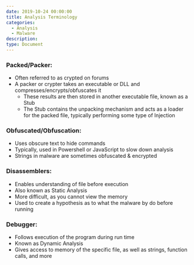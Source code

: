 ```yaml
---
date: 2019-10-24 00:00:00
title: Analysis Terminology
categories:
  - Analysis
  - Malware
description:
type: Document
---
```


### Packed/Packer:

* Often referred to as crypted on forums
* A packer or crypter takes an executable or DLL and compresses/encrypts/obfuscates it
  * These results are then stored in another executable file, known as a Stub
  * The Stub contains the unpacking mechanism and acts as a loader for the packed file, typically performing some type of Injection

### Obfuscated/Obfuscation:

* Uses obscure text to hide commands
* Typically, used in Powershell or JavaScript to slow down analysis
* Strings in malware are sometimes obfuscated & encrypted

### Disassemblers:

* Enables understanding of file before execution
* Also known as Static Analysis
* More difficult, as you cannot view the memory
* Used to create a hypothesis as to what the malware by do before running

### Debugger:

* Follows execution of the program during run time
* Known as Dynamic Analysis
* Gives access to memory of the specific file, as well as strings, function calls, and more